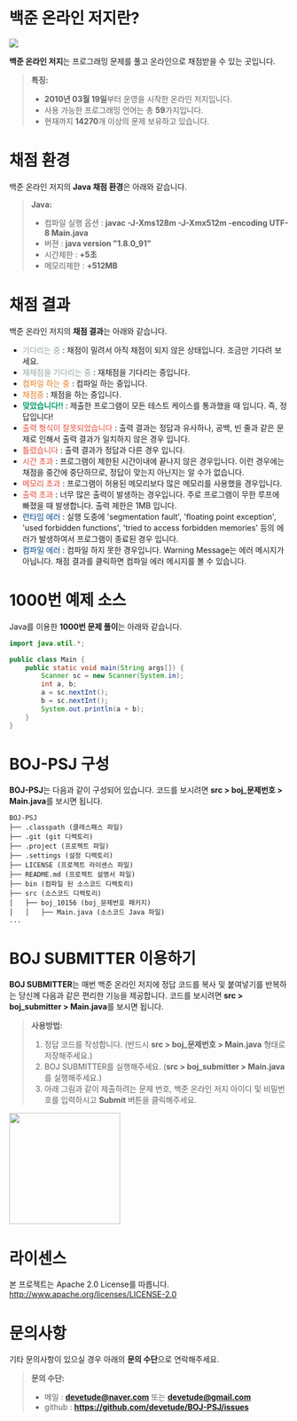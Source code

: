 # 백준 온라인 저지란?
[![](https://d2gd6pc034wcta.cloudfront.net/images/logo.png)](https://www.acmicpc.net)

**백준 온라인 저지**는 프로그래밍 문제를 풀고 온라인으로 채점받을 수 있는 곳입니다.
> **특징:**
> - **2010년 03월 19일**부터 운영을 시작한 온라인 저지입니다.
> - 사용 가능한 프로그래밍 언어는 총 **59**가지입니다.
> - 현재까지 **14270**개 이상의 문제 보유하고 있습니다.

# 채점 환경
백준 온라인 저지의 **Java 채점 환경**은 아래와 같습니다.
> **Java:**
> - 컴파일 실행 옵션 : **javac -J-Xms128m -J-Xmx512m -encoding UTF-8 Main.java**
> - 버젼 : **java version "1.8.0_91"**
> - 시간제한 : **+5초**
> - 메모리제한 : **+512MB**

# 채점 결과
백준 온라인 저지의 **채점 결과**는 아래와 같습니다.
>
<ul>
  <li><span style="color: #95a5a6">기다리는 중</span> : 채점이 밀려서 아직 채점이 되지 않은 상태입니다. 조금만 기다려 보세요.</li>
  <li><span style="color: #95a5a6">재채점을 기다리는 중</span> : 재채점을 기다리는 중입니다.</li>
  <li><span style="color: #e67e22">컴파일 하는 중</span> : 컴파일 하는 중입니다.</li>
  <li><span style="color: #e67e22">채점중</span> : 채점을 하는 중입니다.</li>
  <li><strong><span style="color: #009F6B">맞았습니다!!</span></strong> : 제출한 프로그램이 모든 테스트 케이스를 통과했을 때 입니다. 즉, 정답입니다!</li>
  <li><span style="color: #e74c3c">출력 형식이 잘못되었습니다</span> : 출력 결과는 정답과 유사하나, 공백, 빈 줄과 같은 문제로 인해서 출력 결과가 일치하지 않은 경우 입니다.</li>
  <li><span style="color: #e74c3c">틀렸습니다</span> : 출력 결과가 정답과 다른 경우 입니다.</li>
  <li><span style="color: #e74c3c">시간 초과</span> : 프로그램이 제한된 시간이내에 끝나지 않은 경우입니다. 이런 경우에는 채점을 중간에 중단하므로, 정답이 맞는지 아닌지는 알 수가 없습니다.</li>
  <li><span style="color: #e74c3c">메모리 초과</span> : 프로그램이 허용된 메모리보다 많은 메모리를 사용했을 경우입니다.</li>
  <li><span style="color: #e74c3c">출력 초과</span> : 너무 많은 출력이 발생하는 경우입니다. 주로 프로그램이 무한 루프에 빠졌을 때 발생합니다. 출력 제한은 1MB 입니다.</li>
  <li><span style="color: #004488">런타임 에러</span> : 실행 도중에 'segmentation fault', 'floating point exception', 'used forbidden functions', 'tried to access forbidden memories' 등의 에러가 발생하여서 프로그램이 종료된 경우 입니다.</li>
  <li><span style="color: #004488">컴파일 에러</span> : 컴파일 하지 못한 경우입니다. Warning Message는 에러 메시지가 아닙니다. 채점 결과를 클릭하면 컴파일 에러 메시지를 볼 수 있습니다.</li>
</ul>
      
# 1000번 예제 소스
Java를 이용한 **1000번 문제 풀이**는 아래와 같습니다.
```java
import java.util.*;

public class Main {
	public static void main(String args[]) {
		Scanner sc = new Scanner(System.in);
		int a, b;
		a = sc.nextInt();
		b = sc.nextInt();
		System.out.println(a + b);
	}
}
```

# BOJ-PSJ 구성
**BOJ-PSJ**는 다음과 같이 구성되어 있습니다. 코드를 보시려면 **src > boj_문제번호 > Main.java**를 보시면 됩니다.
```text
BOJ-PSJ
├── .classpath (클래스패스 파일)
├── .git (git 디렉토리)
├── .project (프로젝트 파일)
├── .settings (설정 디렉토리)
├── LICENSE (프로젝트 라이센스 파일)
├── README.md (프로젝트 설명서 파일)
├── bin (컴파일 된 소스코드 디렉토리)
├── src (소스코드 디렉토리)
│   ├── boj_10156 (boj_문제번호 패키지)
│   │   ├── Main.java (소스코드 Java 파일)
...
```

# BOJ SUBMITTER 이용하기
**BOJ SUBMITTER**는 매번 백준 온라인 저지에 정답 코드를 복사 및 붙여넣기를 반복하는 당신께 다음과 같은 편리한 기능을 제공합니다. 코드를 보시려면 **src > boj_submitter > Main.java**를 보시면 됩니다.
> **사용방법:**
> 1. 정답 코드를 작성합니다. (반드시 **src > boj_문제번호 > Main.java** 형태로 저장해주세요.)
> 2. BOJ SUBMITTER를 실행해주세요. (**src > boj_submitter > Main.java**를 실행해주세요.)
> 3. 아래 그림과 같이 제출하려는 문제 번호, 백준 온라인 저지 아이디 및 비밀번호를 입력하시고 **Submit** 버튼을 클릭해주세요.
<img src="https://raw.githubusercontent.com/devetude/BOJ-PSJ/master/images/boj_submitter.png" width="200px" />

# 라이센스
본 프로젝트는 Apache 2.0 License를 따릅니다. http://www.apache.org/licenses/LICENSE-2.0

# 문의사항
기타 문의사항이 있으실 경우 아래의 **문의 수단**으로 연락해주세요.
> **문의 수단:**
> - 메일 : **devetude@naver.com** 또는 **devetude@gmail.com**
> - github : **https://github.com/devetude/BOJ-PSJ/issues**
